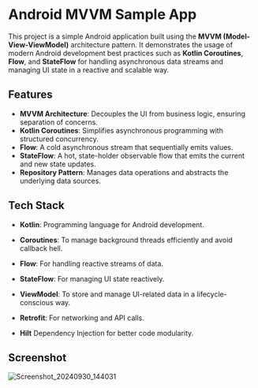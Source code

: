  # Android MVVM Sample App

This project is a simple Android application built using the **MVVM (Model-View-ViewModel)** architecture pattern. It demonstrates the usage of modern Android development best practices such as **Kotlin Coroutines**, **Flow**, and **StateFlow** for handling asynchronous data streams and managing UI state in a reactive and scalable way.

## Features

- **MVVM Architecture**: Decouples the UI from business logic, ensuring separation of concerns.
- **Kotlin Coroutines**: Simplifies asynchronous programming with structured concurrency.
- **Flow**: A cold asynchronous stream that sequentially emits values.
- **StateFlow**: A hot, state-holder observable flow that emits the current and new state updates.
- **Repository Pattern**: Manages data operations and abstracts the underlying data sources.

  
## Tech Stack

- **Kotlin**: Programming language for Android development.
- **Coroutines**: To manage background threads efficiently and avoid callback hell.
- **Flow**: For handling reactive streams of data.
- **StateFlow**: For managing UI state reactively.
- **ViewModel**: To store and manage UI-related data in a lifecycle-conscious way.

- **Retrofit**: For networking and API calls.
- **Hilt**  Dependency Injection for better code modularity.

## Screenshot

![Screenshot_20240930_144031](https://github.com/user-attachments/assets/1762495a-35e3-40a5-85c3-ee3a3e8dbc2c)
